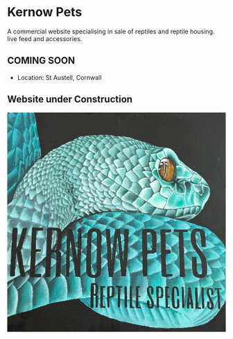 # Kernow Pets

A commercial website specialising in sale of reptiles and reptile housing. live feed and accessories.

## COMING SOON

* Location: St Austell, Cornwall

## Website under Construction

![Kernow Pets](public/android-chrome-512x512.png)
